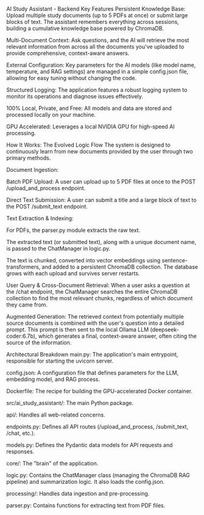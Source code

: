 AI Study Assistant - Backend
Key Features
Persistent Knowledge Base: Upload multiple study documents (up to 5 PDFs at once) or submit large blocks of text. The assistant remembers everything across sessions, building a cumulative knowledge base powered by ChromaDB.

Multi-Document Context: Ask questions, and the AI will retrieve the most relevant information from across all the documents you've uploaded to provide comprehensive, context-aware answers.

External Configuration: Key parameters for the AI models (like model name, temperature, and RAG settings) are managed in a simple config.json file, allowing for easy tuning without changing the code.

Structured Logging: The application features a robust logging system to monitor its operations and diagnose issues effectively.

100% Local, Private, and Free: All models and data are stored and processed locally on your machine.

GPU Accelerated: Leverages a local NVIDIA GPU for high-speed AI processing.

How It Works: The Evolved Logic Flow
The system is designed to continuously learn from new documents provided by the user through two primary methods.

Document Ingestion:

Batch PDF Upload: A user can upload up to 5 PDF files at once to the POST /upload_and_process endpoint.

Direct Text Submission: A user can submit a title and a large block of text to the POST /submit_text endpoint.

Text Extraction & Indexing:

For PDFs, the parser.py module extracts the raw text.

The extracted text (or submitted text), along with a unique document name, is passed to the ChatManager in logic.py.

The text is chunked, converted into vector embeddings using sentence-transformers, and added to a persistent ChromaDB collection. The database grows with each upload and survives server restarts.

User Query & Cross-Document Retrieval: When a user asks a question at the /chat endpoint, the ChatManager searches the entire ChromaDB collection to find the most relevant chunks, regardless of which document they came from.

Augmented Generation: The retrieved context from potentially multiple source documents is combined with the user's question into a detailed prompt. This prompt is then sent to the local Ollama LLM (deepseek-coder:6.7b), which generates a final, context-aware answer, often citing the source of the information.

Architectural Breakdown
main.py: The application's main entrypoint, responsible for starting the uvicorn server.

config.json: A configuration file that defines parameters for the LLM, embedding model, and RAG process.

Dockerfile: The recipe for building the GPU-accelerated Docker container.

src/ai_study_assistant/: The main Python package.

api/: Handles all web-related concerns.

endpoints.py: Defines all API routes (/upload_and_process, /submit_text, /chat, etc.).

models.py: Defines the Pydantic data models for API requests and responses.

core/: The "brain" of the application.

logic.py: Contains the ChatManager class (managing the ChromaDB RAG pipeline) and summarization logic. It also loads the config.json.

processing/: Handles data ingestion and pre-processing.

parser.py: Contains functions for extracting text from PDF files.

